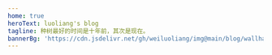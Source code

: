 ```yaml
---
home: true
heroText: luoliang's blog
tagline: 种树最好的时间是十年前，其次是现在。
bannerBg: 'https://cdn.jsdelivr.net/gh/weiluoliang/img@main/blog/wallhaven-lqllel.webp'
---
```


